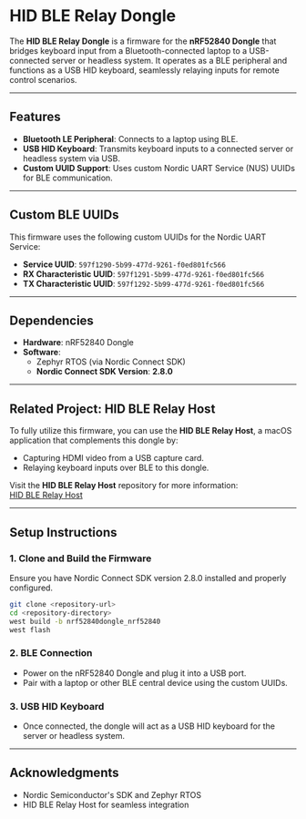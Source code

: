 # HID BLE Relay Dongle

The **HID BLE Relay Dongle** is a firmware for the **nRF52840 Dongle** that bridges keyboard input from a Bluetooth-connected laptop to a USB-connected server or headless system. It operates as a BLE peripheral and functions as a USB HID keyboard, seamlessly relaying inputs for remote control scenarios.

---

## Features

- **Bluetooth LE Peripheral**: Connects to a laptop using BLE.
- **USB HID Keyboard**: Transmits keyboard inputs to a connected server or headless system via USB.
- **Custom UUID Support**: Uses custom Nordic UART Service (NUS) UUIDs for BLE communication.

---

## Custom BLE UUIDs

This firmware uses the following custom UUIDs for the Nordic UART Service:

- **Service UUID**: `597f1290-5b99-477d-9261-f0ed801fc566`
- **RX Characteristic UUID**: `597f1291-5b99-477d-9261-f0ed801fc566`
- **TX Characteristic UUID**: `597f1292-5b99-477d-9261-f0ed801fc566`

---

## Dependencies

- **Hardware**: nRF52840 Dongle
- **Software**: 
  - Zephyr RTOS (via Nordic Connect SDK)
  - **Nordic Connect SDK Version**: **2.8.0**

---

## Related Project: HID BLE Relay Host

To fully utilize this firmware, you can use the **HID BLE Relay Host**, a macOS application that complements this dongle by:
- Capturing HDMI video from a USB capture card.
- Relaying keyboard inputs over BLE to this dongle.

Visit the **HID BLE Relay Host** repository for more information:  
[HID BLE Relay Host](https://github.com/saga0619/HID-Relay-Host)

---

## Setup Instructions

### 1. Clone and Build the Firmware
Ensure you have Nordic Connect SDK version 2.8.0 installed and properly configured.

```bash
git clone <repository-url>
cd <repository-directory>
west build -b nrf52840dongle_nrf52840
west flash
```

### 2. BLE Connection
- Power on the nRF52840 Dongle and plug it into a USB port.
- Pair with a laptop or other BLE central device using the custom UUIDs.

### 3. USB HID Keyboard
- Once connected, the dongle will act as a USB HID keyboard for the server or headless system.

---

## Acknowledgments

- Nordic Semiconductor's SDK and Zephyr RTOS
- HID BLE Relay Host for seamless integration
```
